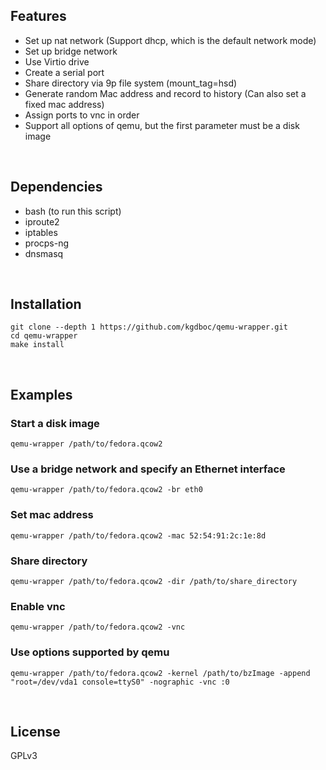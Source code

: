 ## Features
* Set up nat network (Support dhcp, which is the default network mode)
* Set up bridge network
* Use Virtio drive
* Create a serial port
* Share directory via 9p file system (mount_tag=hsd)
* Generate random Mac address and record to history (Can also set a fixed mac address)
* Assign ports to vnc in order
* Support all options of qemu, but the first parameter must be a disk image
<br/>

## Dependencies
* bash (to run this script)
* iproute2
* iptables
* procps-ng
* dnsmasq
<br/>

## Installation
    git clone --depth 1 https://github.com/kgdboc/qemu-wrapper.git
    cd qemu-wrapper
    make install
<br/>


## Examples
### Start a disk image
    qemu-wrapper /path/to/fedora.qcow2

### Use a bridge network and specify an Ethernet interface 
    qemu-wrapper /path/to/fedora.qcow2 -br eth0

### Set mac address
    qemu-wrapper /path/to/fedora.qcow2 -mac 52:54:91:2c:1e:8d

### Share directory
    qemu-wrapper /path/to/fedora.qcow2 -dir /path/to/share_directory

### Enable vnc
    qemu-wrapper /path/to/fedora.qcow2 -vnc

### Use options supported by qemu
    qemu-wrapper /path/to/fedora.qcow2 -kernel /path/to/bzImage -append "root=/dev/vda1 console=ttyS0" -nographic -vnc :0
<br/>

## License
GPLv3

